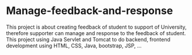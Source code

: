 # Manage-feedback-and-response
This project is about creating feedback of student to support of University, therefore supporter can manage and response to the feedback of student.
This project using Java Servlet and Tomcat to do backend, frontend development using HTML, CSS, Java, bootstrap, JSP, ...
